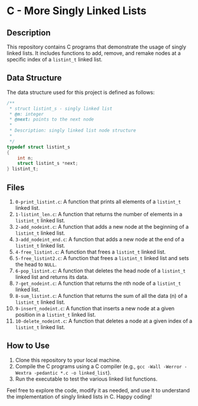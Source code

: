 # C - More Singly Linked Lists

## Description
This repository contains C programs that demonstrate the usage of singly linked lists. It includes functions to add, remove, and remake nodes at a specific index of a `listint_t` linked list.

## Data Structure
The data structure used for this project is defined as follows:

```c
/**
 * struct listint_s - singly linked list
 * @n: integer
 * @next: points to the next node
 *
 * Description: singly linked list node structure
 * 
 */
typedef struct listint_s
{
    int n;
    struct listint_s *next;
} listint_t;
```

## Files
1. `0-print_listint.c`: A function that prints all elements of a `listint_t` linked list.
2. `1-listint_len.c`: A function that returns the number of elements in a `listint_t` linked list.
3. `2-add_nodeint.c`: A function that adds a new node at the beginning of a `listint_t` linked list.
4. `3-add_nodeint_end.c`: A function that adds a new node at the end of a `listint_t` linked list.
5. `4-free_listint.c`: A function that frees a `listint_t` linked list.
6. `5-free_listint2.c`: A function that frees a `listint_t` linked list and sets the head to `NULL`.
7. `6-pop_listint.c`: A function that deletes the head node of a `listint_t` linked list and returns its data.
8. `7-get_nodeint.c`: A function that returns the nth node of a `listint_t` linked list.
9. `8-sum_listint.c`: A function that returns the sum of all the data (n) of a `listint_t` linked list.
10. `9-insert_nodeint.c`: A function that inserts a new node at a given position in a `listint_t` linked list.
11. `10-delete_nodeint.c`: A function that deletes a node at a given index of a `listint_t` linked list.

## How to Use
1. Clone this repository to your local machine.
2. Compile the C programs using a C compiler (e.g., `gcc -Wall -Werror -Wextra -pedantic *.c -o linked_list`).
3. Run the executable to test the various linked list functions.

Feel free to explore the code, modify it as needed, and use it to understand the implementation of singly linked lists in C. Happy coding!

